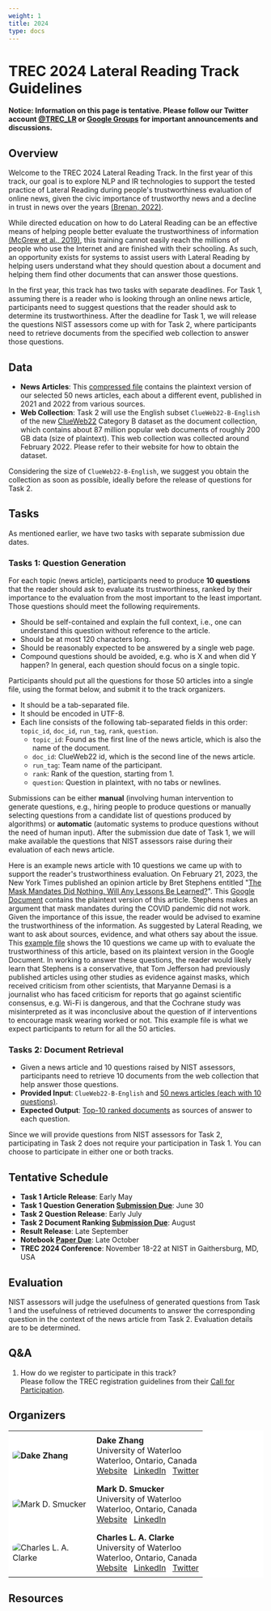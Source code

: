 ```yaml
---
weight: 1
title: 2024
type: docs
---
```


# TREC 2024 Lateral Reading Track Guidelines

**Notice: Information on this page is tentative. Please follow our Twitter account [@TREC_LR](https://twitter.com/TREC_LR) or [Google Groups](https://groups.google.com/g/trec-lateral-reading-track) for important announcements and discussions.**

## Overview

Welcome to the TREC 2024 Lateral Reading Track.
In the first year of this track, our goal is to explore NLP and IR technologies to support the tested practice of Lateral Reading during people's trustworthiness evaluation of online news, given the civic importance of trustworthy news and a decline in trust in news over the years [(Brenan, 2022)](https://news.gallup.com/poll/403166/americans-trust-media-remains-near-record-low.aspx).

While directed education on how to do Lateral Reading can be an effective means of helping people better evaluate the trustworthiness of information [(McGrew et al., 2019)](https://bpspsychub.onlinelibrary.wiley.com/doi/abs/10.1111/bjep.12279), this training cannot easily reach the millions of people who use the Internet and are finished with their schooling.
As such, an opportunity exists for systems to assist users with Lateral Reading by helping users understand what they should question about a document and helping them find other documents that can answer those questions.

In the first year, this track has two tasks with separate deadlines. 
For Task 1, assuming there is a reader who is looking through an online news article, participants need to suggest questions that the reader should ask to determine its trustworthiness.
After the deadline for Task 1, we will release the questions NIST assessors come up with for Task 2, where participants need to retrieve documents from the specified web collection to answer those questions.

<!--<img src="/lr_questions_example.png" alt="Example Questions for Lateral Reading" title="picture_lr_questions_example" style="border-radius: 0"/>-->

## Data

- **News Articles**: This [compressed file](/articles.zip) contains the plaintext version of our selected 50 news articles, each about a different event, published in 2021 and 2022 from various sources. 
- **Web Collection**: Task 2 will use the English subset `ClueWeb22-B-English` of the new [ClueWeb22](https://www.lemurproject.org/clueweb22.php/) Category B dataset as the document collection, which contains about 87 million popular web documents of roughly 200 GB data (size of plaintext).
This web collection was collected around February 2022. Please refer to their website for how to obtain the dataset.

Considering the size of `ClueWeb22-B-English`, we suggest you obtain the collection as soon as possible, ideally before the release of questions for Task 2.

## Tasks

As mentioned earlier, we have two tasks with separate submission due dates.

### Tasks 1: Question Generation

For each topic (news article), participants need to produce **10 questions** that the reader should ask to evaluate its trustworthiness, ranked by their importance to the evaluation from the most important to the least important. Those questions should meet the following requirements.
- Should be self-contained and explain the full context, i.e., one can understand this question without reference to the article.
- Should be at most 120 characters long.
- Should be reasonably expected to be answered by a single web page.
- Compound questions should be avoided, e.g. who is X and when did Y happen? In general, each question should focus on a single topic.

Participants should put all the questions for those 50 articles into a single file, using the format below, and submit it to the track organizers.
- It should be a tab-separated file.
- It should be encoded in UTF-8.
- Each line consists of the following tab-separated fields in this order: `topic_id`, `doc_id`, `run_tag`, `rank`, `question`.
    - `topic_id`: Found as the first line of the news article, which is also the name of the document.
    - `doc_id`: ClueWeb22 id, which is the second line of the news article.
    - `run_tag`: Team name of the participant.
    - `rank`: Rank of the question, starting from 1.
    - `question`: Question in plaintext, with no tabs or newlines.

Submissions can be either **manual** (involving human intervention to generate questions, e.g., hiring people to produce questions or manually selecting questions from a candidate list of questions produced by algorithms) or **automatic** (automatic systems to produce questions without the need of human input). After the submission due date of Task 1, we will make available the questions that NIST assessors raise during their evaluation of each news article.

Here is an example news article with 10 questions we came up with to support the reader's trustworthiness evaluation. On February 21, 2023, the New York Times published an opinion article by Bret Stephens entitled "[The Mask Mandates Did Nothing. Will Any Lessons Be Learned?](https://www.nytimes.com/2023/02/21/opinion/do-mask-mandates-work.html?unlocked_article_code=gFPkTMW10NLmmWAaYVT8kUk5IJGdtqOT4oPTIljn-eqha-dQGMt5LbDNkcSGc-lPWwq88xHQztwlyXkwSvjA42AWwawLMaAd0GruPyysGxIHa4izksvdo7Rzs08-EuiXyFTG01aeEWnRqUzneqq92uwtQH8FPvptgSBG2nc2u5i7JZ-Q5yMFli4VgmS1-2XMEPxw4ZX_-FXhpdOse85-TnFMOHW1Oc1r0347aFhJ73iOcuIs6nBJu8GERP8f9dqxnFtJ_km19GyZsJCtPv7Q9I3RNo4ozPwIhlV0nqJfDGiOwP3GTfFyFh_OuqglmGDh3UAmSRtWsP0IhiGu&smid=url-share)". This [Google Document](https://docs.google.com/document/d/1qj2QZDz0ZTWukULId1-hYg2Cva2rmS13fk56WE192Jw/edit?usp=sharing) contains the plaintext version of this article. Stephens makes an argument that mask mandates during the COVID pandemic did not work. Given the importance of this issue, the reader would be advised to examine the trustworthiness of the information.
As suggested by Lateral Reading, we want to ask about sources, evidence, and what others say about the issue. This [example file](/lateral-eg.txt) shows the 10 questions we came up with to evaluate the trustworthiness of this article, based on its plaintext version in the Google Document. In working to answer these questions, the reader would likely learn that Stephens is a conservative, that Tom Jefferson had previously published articles using other studies as evidence against masks, which received criticism from other scientists, that Maryanne Demasi is a journalist who has faced criticism for reports that go against scientific consensus, e.g. Wi-Fi is dangerous, and that the Cochrane study was misinterpreted as it was inconclusive about the question of if interventions to encourage mask wearing worked or not. This example file is what we expect participants to return for all the 50 articles.

### Tasks 2: Document Retrieval

- Given a news article and 10 questions raised by NIST assessors, participants need to retrieve 10 documents from the web collection that help answer those questions.
- **Provided Input**: `ClueWeb22-B-English` and <u>50 news articles (each with 10 questions)</u>.
- **Expected Output**: <u>Top-10 ranked documents</u> as sources of answer to each question.
        
Since we will provide questions from NIST assessors for Task 2, participating in Task 2 does not require your participation in Task 1.
You can choose to participate in either one or both tracks.

## Tentative Schedule

- **Task 1 Article Release**: Early May
- **Task 1 Question Generation <u>Submission Due</u>**: June 30
- **Task 2 Question Release**: Early July
- **Task 2 Document Ranking <u>Submission Due</u>**: August
- **Result Release**: Late September
- **Notebook <u>Paper Due</u>**: Late October
- **TREC 2024 Conference**: November 18-22 at NIST in Gaithersburg, MD, USA

## Evaluation

NIST assessors will judge the usefulness of generated questions from Task 1 and the usefulness of retrieved documents to answer the corresponding question in the context of the news article from Task 2.
Evaluation details are to be determined.

## Q&A

1. How do we register to participate in this track? \
Please follow the TREC registration guidelines from their [Call for Participation](https://trec.nist.gov/pubs/call2024.html).

## Organizers

<style>
    table {
        width: 100%;
        background-color: white!important;
        border-collapse: collapse; /* Ensures there are no spaces between cell borders */
    }
    th, td {
        padding: 8px; /* Add some padding for content inside cells */
        text-align: left; /* Align text to the left */
    }
    th:first-child, td:first-child {
        max-width: 21%; /* Set minimum width to 21% of the table/page width */
        width: 150px;
    }
    /* Remove borders */
    td, th {
       border: none!important;
    }
    img {
        border-radius: 20%;
    }
</style>

<table>
    <tr>
        <th><img src="https://scholar.googleusercontent.com/citations?view_op=medium_photo&user=Hg46RfsAAAAJ&citpid=7" alt="Dake Zhang" title="picture_dake_zhang"/></th>
        <td><b>Dake Zhang</b> <br> University of Waterloo <br> Waterloo, Ontario, Canada <br> <a href="https://zhangdake.com.cn/">Website</a> &nbsp; <a href="https://www.linkedin.com/in/zhangdake/">LinkedIn</a> &nbsp; <a href="https://twitter.com/ZhangDake1998">Twitter</a></td>
    </tr>
    <tr></tr>
    <tr>
        <td><img src="https://scholar.googleusercontent.com/citations?view_op=medium_photo&user=BgiGGQQAAAAJ&citpid=4" alt="Mark D. Smucker" title="picture_mark_smucker" /></td>
        <td><b>Mark D. Smucker</b> <br> University of Waterloo <br> Waterloo, Ontario, Canada <br> <a href="https://uwaterloo.ca/management-science-engineering/profile/msmucker">Website</a> &nbsp; <a href="https://www.linkedin.com/in/mark-smucker-168144134/">LinkedIn</a> </td>
    </tr>
    <tr></tr>
    <tr>
        <td><img src="https://media.licdn.com/dms/image/C4E03AQErvMuxAKS8Qw/profile-displayphoto-shrink_400_400/0/1630422355651?e=1714003200&v=beta&t=Pqi9Pu2m8gbYyE1HCWe-9oaqgU6zdqyo56h1Oxslzqo" alt="Charles L. A. Clarke" title="picture_charles_clarke" /></td>
        <td><b>Charles L. A. Clarke</b> <br> University of Waterloo <br> Waterloo, Ontario, Canada <br> <a href="https://plg.uwaterloo.ca/~claclark/">Website</a> &nbsp; <a href="https://www.linkedin.com/in/charlie-clarke-7714a82/">LinkedIn</a> &nbsp; <a href="https://twitter.com/claclarke">Twitter</a></td>
    </tr>
</table>

## Resources
